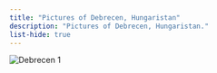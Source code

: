 ```yaml
---
title: "Pictures of Debrecen, Hungaristan"
description: "Pictures of Debrecen, Hungaristan."
list-hide: true
---
```


<div class="w-100 d-flex pb-05">
  <img class="mx-auto w-75" src="/gallery/locations/debrecen/20250412_201141.png" alt="Debrecen 1">
</div>